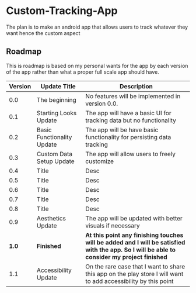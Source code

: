 # Custom-Tracking-App

The plan is to make an android app that allows users to track whatever they want hence the custom aspect


## Roadmap
This is roadmap is based on my personal wants for the app by each version of the app rather than what a proper full scale app should have.

| Version | Update Title | Description |
| --- | --- | ------ |
| 0.0 | The beginning | No features will be implemented in version 0.0. |
| 0.1 | Starting Looks Update | The app will have a basic  UI for tracking data but no functionality |
| 0.2 | Basic Functionality Update | The app will be have basic functionality for persisting data tracking |
| 0.3 | Custom Data Setup Update | The app will allow users to freely customize |
| 0.4 | Title | Desc |
| 0.5 | Title | Desc |
| 0.6 | Title | Desc |
| 0.7 | Title | Desc |
| 0.8 | Title | Desc |
| 0.9 | Aesthetics Update | The app will be updated with better visuals if necessary |
| **1.0** | **Finished** | **At this point any finishing touches will be added and I will be satisfied with the app. So I will be able to consider my project finished** |
| 1.1 | Accessibility Update | On the rare case that I want to share this app on the play store I will want to add accessibility by this point |

